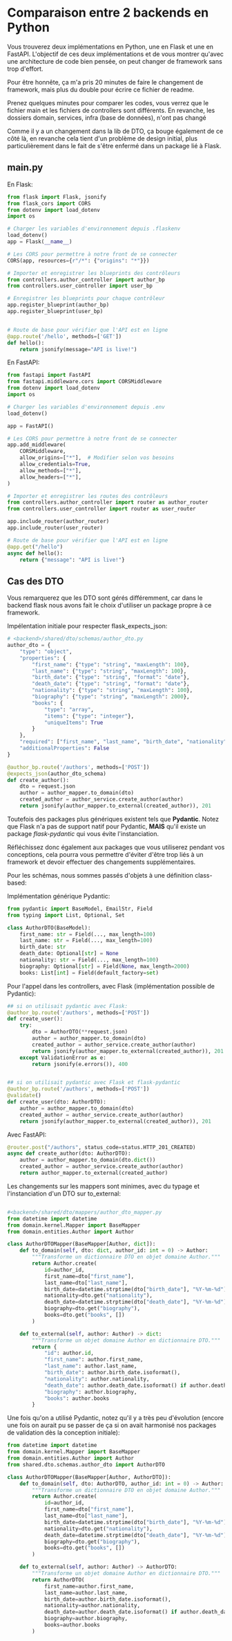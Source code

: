 # Comparaison entre 2 backends en Python

Vous trouverez deux implémentations en Python, une en Flask et une en FastAPI.
L'objectif de ces deux implémentations et de vous montrer qu'avec une architecture de code bien pensée, on peut changer de framework sans trop d'effort.

Pour être honnête, ça m'a pris 20 minutes de faire le changement de framework, mais plus du double pour écrire ce fichier de readme.

Prenez quelques minutes pour comparer les codes, vous verrez que le fichier main et les fichiers de controllers sont différents.
En revanche, les dossiers domain, services, infra (base de données), n'ont pas changé

Comme il y a un changement dans la lib de DTO, ça bouge également de ce côté là, en revanche cela tient d'un problème de design initial, plus particulièrement dans le fait de s'être enfermé dans un package lié à Flask.

## main.py

En Flask:

```python
from flask import Flask, jsonify
from flask_cors import CORS
from dotenv import load_dotenv
import os

# Charger les variables d'environnement depuis .flaskenv
load_dotenv()
app = Flask(__name__)

# Les CORS pour permettre à notre front de se connecter
CORS(app, resources={r"/*": {"origins": "*"}})

# Importer et enregistrer les blueprints des contrôleurs
from controllers.author_controller import author_bp
from controllers.user_controller import user_bp

# Enregistrer les blueprints pour chaque contrôleur
app.register_blueprint(author_bp)
app.register_blueprint(user_bp)


# Route de base pour vérifier que l'API est en ligne
@app.route('/hello', methods=['GET'])
def hello():
    return jsonify(message="API is live!")
```

En FastAPI:

```python
from fastapi import FastAPI
from fastapi.middleware.cors import CORSMiddleware
from dotenv import load_dotenv
import os

# Charger les variables d'environnement depuis .env
load_dotenv()

app = FastAPI()

# Les CORS pour permettre à notre front de se connecter
app.add_middleware(
    CORSMiddleware,
    allow_origins=["*"],  # Modifier selon vos besoins
    allow_credentials=True,
    allow_methods=["*"],
    allow_headers=["*"],
)

# Importer et enregistrer les routes des contrôleurs
from controllers.author_controller import router as author_router
from controllers.user_controller import router as user_router

app.include_router(author_router)
app.include_router(user_router)

# Route de base pour vérifier que l'API est en ligne
@app.get("/hello")
async def hello():
    return {"message": "API is live!"}
```

## Cas des DTO

Vous remarquerez que les DTO sont gérés différemment, car dans le backend flask nous avons fait le choix d'utiliser un package propre à ce framework.

Impélentation initiale pour respecter flask_expects_json:

```python
# <backend>/shared/dto/schemas/author_dto.py
author_dto = {
    "type": "object",
    "properties": {
        "first_name": {"type": "string", "maxLength": 100},
        "last_name": {"type": "string", "maxLength": 100},
        "birth_date": {"type": "string", "format": "date"},
        "death_date": {"type": "string", "format": "date"},
        "nationality": {"type": "string", "maxLength": 100},
        "biography": {"type": "string", "maxLength": 2000},
        "books": {
            "type": "array",
            "items": {"type": "integer"},
            "uniqueItems": True
        }
    },
    "required": ["first_name", "last_name", "birth_date", "nationality"],
    "additionalProperties": False
}
```

```python
@author_bp.route('/authors', methods=['POST'])
@expects_json(author_dto_schema)
def create_author():
    dto = request.json
    author = author_mapper.to_domain(dto)
    created_author = author_service.create_author(author)
    return jsonify(author_mapper.to_external(created_author)), 201
```

Toutefois des packages plus génériques existent tels que **Pydantic**.
Notez que Flask n'a pas de support natif pour Pydantic, **MAIS** qu'il existe un package _flask-pydantic_ qui vous évite l'instanciation.

Réfléchissez donc également aux packages que vous utiliserez pendant vos conceptions, cela pourra vous permettre d'éviter d'être trop liés à un framework et devoir effectuer des changements supplémentaires.

Pour les schémas, nous sommes passés d'objets à une définition class-based:

Implémentation générique Pydantic:

```python
from pydantic import BaseModel, EmailStr, Field
from typing import List, Optional, Set

class AuthorDTO(BaseModel):
    first_name: str = Field(..., max_length=100)
    last_name: str = Field(..., max_length=100)
    birth_date: str
    death_date: Optional[str] = None
    nationality: str = Field(..., max_length=100)
    biography: Optional[str] = Field(None, max_length=2000)
    books: List[int] = Field(default_factory=set)
```

Pour l'appel dans les controllers, avec Flask (implémentation possible de Pydantic):

```python
## si on utilisait pydantic avec Flask:
@author_bp.route('/authors', methods=['POST'])
def create_user():
    try:
        dto = AuthorDTO(**request.json)
        author = author_mapper.to_domain(dto)
        created_author = author_service.create_author(author)
        return jsonify(author_mapper.to_external(created_author)), 201
    except ValidationError as e:
        return jsonify(e.errors()), 400


## si on utilisait pydantic avec Flask et flask-pydantic
@author_bp.route('/authors', methods=['POST'])
@validate()
def create_user(dto: AuthorDTO):
    author = author_mapper.to_domain(dto)
    created_author = author_service.create_author(author)
    return jsonify(author_mapper.to_external(created_author)), 201
```

Avec FastAPI:

```python
@router.post("/authors", status_code=status.HTTP_201_CREATED)
async def create_author(dto: AuthorDTO):
    author = author_mapper.to_domain(dto.dict())
    created_author = author_service.create_author(author)
    return author_mapper.to_external(created_author)
```

Les changements sur les mappers sont minimes, avec du typage et l'instanciation d'un DTO sur to_external:

```python

#<backend>/shared/dto/mappers/author_dto_mapper.py
from datetime import datetime
from domain.kernel.Mapper import BaseMapper
from domain.entities.Author import Author

class AuthorDTOMapper(BaseMapper[Author, dict]):
    def to_domain(self, dto: dict, author_id: int = 0) -> Author:
        """Transforme un dictionnaire DTO en objet domaine Author."""
        return Author.create(
            id=author_id,
            first_name=dto["first_name"],
            last_name=dto["last_name"],
            birth_date=datetime.strptime(dto["birth_date"], "%Y-%m-%d").date(),
            nationality=dto.get("nationality"),
            death_date=datetime.strptime(dto["death_date"], "%Y-%m-%d").date() if dto.get("death_date") else None,
            biography=dto.get("biography"),
            books=dto.get("books", [])
        )

    def to_external(self, author: Author) -> dict:
        """Transforme un objet domaine Author en dictionnaire DTO."""
        return {
            "id": author.id,
            "first_name": author.first_name,
            "last_name": author.last_name,
            "birth_date": author.birth_date.isoformat(),
            "nationality": author.nationality,
            "death_date": author.death_date.isoformat() if author.death_date else None,
            "biography": author.biography,
            "books": author.books
        }
```

Une fois qu'on a utilisé Pydantic, notez qu'il y a très peu d'évolution (encore une fois on aurait pu se passer de ça si on avait harmonisé nos packages de validation dès la conception initiale):

```python
from datetime import datetime
from domain.kernel.Mapper import BaseMapper
from domain.entities.Author import Author
from shared.dto.schemas.author_dto import AuthorDTO

class AuthorDTOMapper(BaseMapper[Author, AuthorDTO]):
    def to_domain(self, dto: AuthorDTO, author_id: int = 0) -> Author:
        """Transforme un dictionnaire DTO en objet domaine Author."""
        return Author.create(
            id=author_id,
            first_name=dto["first_name"],
            last_name=dto["last_name"],
            birth_date=datetime.strptime(dto["birth_date"], "%Y-%m-%d").date(),
            nationality=dto.get("nationality"),
            death_date=datetime.strptime(dto["death_date"], "%Y-%m-%d").date() if dto.get("death_date") else None,
            biography=dto.get("biography"),
            books=dto.get("books", [])
        )

    def to_external(self, author: Author) -> AuthorDTO:
        """Transforme un objet domaine Author en dictionnaire DTO."""
        return AuthorDTO(
            first_name=author.first_name,
            last_name=author.last_name,
            birth_date=author.birth_date.isoformat(),
            nationality=author.nationality,
            death_date=author.death_date.isoformat() if author.death_date else None,
            biography=author.biography,
            books=author.books
        )
```
